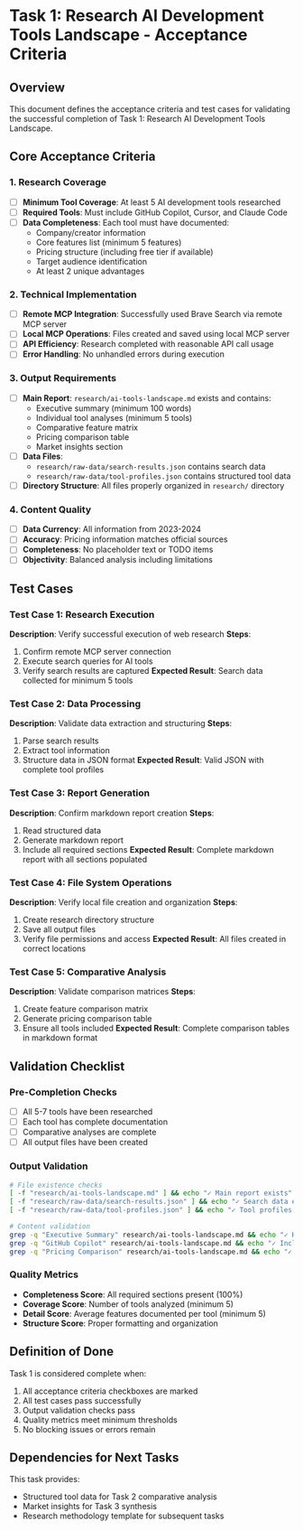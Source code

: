 # Task 1: Research AI Development Tools Landscape - Acceptance Criteria

## Overview
This document defines the acceptance criteria and test cases for validating the successful completion of Task 1: Research AI Development Tools Landscape.

## Core Acceptance Criteria

### 1. Research Coverage
- [ ] **Minimum Tool Coverage**: At least 5 AI development tools researched
- [ ] **Required Tools**: Must include GitHub Copilot, Cursor, and Claude Code
- [ ] **Data Completeness**: Each tool must have documented:
  - Company/creator information
  - Core features list (minimum 5 features)
  - Pricing structure (including free tier if available)
  - Target audience identification
  - At least 2 unique advantages

### 2. Technical Implementation
- [ ] **Remote MCP Integration**: Successfully used Brave Search via remote MCP server
- [ ] **Local MCP Operations**: Files created and saved using local MCP server
- [ ] **API Efficiency**: Research completed with reasonable API call usage
- [ ] **Error Handling**: No unhandled errors during execution

### 3. Output Requirements
- [ ] **Main Report**: `research/ai-tools-landscape.md` exists and contains:
  - Executive summary (minimum 100 words)
  - Individual tool analyses (minimum 5 tools)
  - Comparative feature matrix
  - Pricing comparison table
  - Market insights section
- [ ] **Data Files**: 
  - `research/raw-data/search-results.json` contains search data
  - `research/raw-data/tool-profiles.json` contains structured tool data
- [ ] **Directory Structure**: All files properly organized in `research/` directory

### 4. Content Quality
- [ ] **Data Currency**: All information from 2023-2024
- [ ] **Accuracy**: Pricing information matches official sources
- [ ] **Completeness**: No placeholder text or TODO items
- [ ] **Objectivity**: Balanced analysis including limitations

## Test Cases

### Test Case 1: Research Execution
**Description**: Verify successful execution of web research
**Steps**:
1. Confirm remote MCP server connection
2. Execute search queries for AI tools
3. Verify search results are captured
**Expected Result**: Search data collected for minimum 5 tools

### Test Case 2: Data Processing
**Description**: Validate data extraction and structuring
**Steps**:
1. Parse search results
2. Extract tool information
3. Structure data in JSON format
**Expected Result**: Valid JSON with complete tool profiles

### Test Case 3: Report Generation
**Description**: Confirm markdown report creation
**Steps**:
1. Read structured data
2. Generate markdown report
3. Include all required sections
**Expected Result**: Complete markdown report with all sections populated

### Test Case 4: File System Operations
**Description**: Verify local file creation and organization
**Steps**:
1. Create research directory structure
2. Save all output files
3. Verify file permissions and access
**Expected Result**: All files created in correct locations

### Test Case 5: Comparative Analysis
**Description**: Validate comparison matrices
**Steps**:
1. Create feature comparison matrix
2. Generate pricing comparison table
3. Ensure all tools included
**Expected Result**: Complete comparison tables in markdown format

## Validation Checklist

### Pre-Completion Checks
- [ ] All 5-7 tools have been researched
- [ ] Each tool has complete documentation
- [ ] Comparative analyses are complete
- [ ] All output files have been created

### Output Validation
```bash
# File existence checks
[ -f "research/ai-tools-landscape.md" ] && echo "✓ Main report exists"
[ -f "research/raw-data/search-results.json" ] && echo "✓ Search data exists"
[ -f "research/raw-data/tool-profiles.json" ] && echo "✓ Tool profiles exist"

# Content validation
grep -q "Executive Summary" research/ai-tools-landscape.md && echo "✓ Has executive summary"
grep -q "GitHub Copilot" research/ai-tools-landscape.md && echo "✓ Includes GitHub Copilot"
grep -q "Pricing Comparison" research/ai-tools-landscape.md && echo "✓ Has pricing comparison"
```

### Quality Metrics
- **Completeness Score**: All required sections present (100%)
- **Coverage Score**: Number of tools analyzed (minimum 5)
- **Detail Score**: Average features documented per tool (minimum 5)
- **Structure Score**: Proper formatting and organization

## Definition of Done
Task 1 is considered complete when:
1. All acceptance criteria checkboxes are marked
2. All test cases pass successfully
3. Output validation checks pass
4. Quality metrics meet minimum thresholds
5. No blocking issues or errors remain

## Dependencies for Next Tasks
This task provides:
- Structured tool data for Task 2 comparative analysis
- Market insights for Task 3 synthesis
- Research methodology template for subsequent tasks
